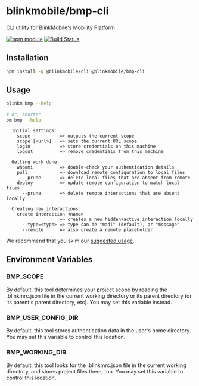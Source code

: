 # blinkmobile/bmp-cli

CLI utility for BlinkMobile's Mobility Platform

[![npm module](https://img.shields.io/npm/v/@blinkmobile/bmp-cli.svg)](https://www.npmjs.com/package/@blinkmobile/bmp-cli)
[![Build Status](https://travis-ci.org/blinkmobile/bmp-cli.svg?branch=master)](https://travis-ci.org/blinkmobile/bmp-cli)


## Installation

```sh
npm install -g @blinkmobile/cli @blinkmobile/bmp-cli
```


## Usage

```sh
blinkm bmp --help

# or, shorter
bm bmp --help
```

```
  Initial settings:
    scope           => outputs the current scope
    scope [<url>]   => sets the current URL scope
    login           => store credentials on this machine
    logout          => remove credentials from this machine

  Getting work done:
    whoami          => double-check your authentication details
    pull            => download remote configuration to local files
      --prune       => delete local files that are absent from remote
    deploy          => update remote configuration to match local files
      --prune       => delete remote interactions that are absent locally

  Creating new interactions:
    create interaction <name>
                    => creates a new hidden+active interaction locally
      --type=<type> => type can be "madl" (default), or "message"
      --remote      => also create a remote placeholder
```

We recommend that you skim our [suggested usage](docs/suggested-usage.md).


## Environment Variables


### BMP_SCOPE

By default, this tool determines your project scope by reading the .blinkmrc.json file in the current working directory or its parent directory (or its parent's parent directory, etc).
You may set this variable instead.


### BMP_USER_CONFIG_DIR

By default, this tool stores authentication data in the user's home directory.
You may set this variable to control this location.


### BMP_WORKING_DIR

By default, this tool looks for the .blinkmrc.json file in the current working directory, and stores project files there, too.
You may set this variable to control this location.
